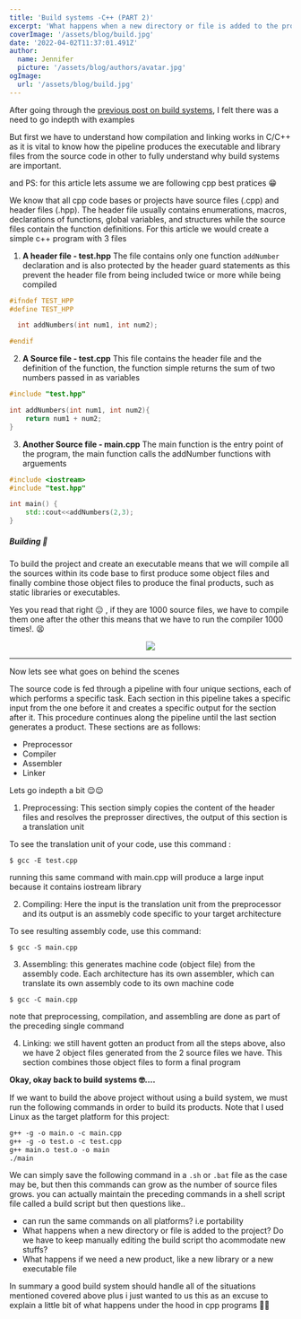 ```yaml
---
title: 'Build systems -C++ (PART 2)'
excerpt: 'What happens when a new directory or file is added to the project? Do we have to keep manually editing the build script tho acommodate new stuffs? 🤦'
coverImage: '/assets/blog/build.jpg'
date: '2022-04-02T11:37:01.491Z'
author:
  name: Jennifer
  picture: '/assets/blog/authors/avatar.jpg'
ogImage:
  url: '/assets/blog/build.jpg'
---
```


After going through the [previous post on build systems](/posts/buildsystems/), I felt there was a need to go indepth with examples 

But first we have to understand how compilation and linking works in C/C++ as it is vital to know how the pipeline produces the executable and library files from the source code in other to fully understand why build systems are important.

and PS: for this article lets assume we are following cpp best pratices 😁

We know that all cpp code bases or projects have source files (.cpp) and header files (.hpp). The header file usually contains enumerations, macros,  declarations of functions, global variables, and structures while the source files contain the function definitions. For this article we would create a simple c++ program with 3 files 

1. **A header file - test.hpp**
The file contains only one function `addNumber` declaration and is also protected by the header guard statements as this prevent the header file from being included twice or more while being compiled
```c++
#ifndef TEST_HPP
#define TEST_HPP

  int addNumbers(int num1, int num2);

#endif
```

2. **A Source file - test.cpp**
This file contains the header file and the definition of the function, the function simple returns the sum of two numbers passed in as variables
```c++
#include "test.hpp"

int addNumbers(int num1, int num2){
    return num1 + num2;
}
```

3. **Another Source file - main.cpp**
The main function is the entry point of the program, the main function calls the addNumber functions with arguements
```c++
#include <iostream>
#include "test.hpp"

int main() {
    std::cout<<addNumbers(2,3);
}
```

##### Building  🙂
To build the project and create an executable means that we will compile all the sources within its code base to first produce some object files and finally combine those object files to produce the final products, such as static libraries or executables.

Yes you read that right 😑 , if they are 1000 source files, we have to compile them one after the other this means that we have to run the compiler 1000 times!. 😫 

<p align="center">
    <img src="/assets/gifs/6E2.gif">
</p>

---

Now lets see what goes on behind the scenes

The source code is fed through a pipeline with four unique sections, each of which performs a specific task. Each section in this pipeline takes a specific input from the one before it and creates a specific output for the section after it. This procedure continues along the pipeline until the last section generates a product. These sections are as follows:
- Preprocessor
- Compiler
- Assembler
- Linker

Lets go indepth a bit 😌😌

1. Preprocessing: This section simply copies the content of the header files and resolves the preprosser directives, the output of this section is a translation unit

To see the translation unit of your code, use this command :
```
$ gcc -E test.cpp
```
running this same command with main.cpp will produce a large input because it contains iostream library

2. Compiling: Here the input is the translation unit from the preprocessor and its output is an assmebly code specific to your target architecture

To see resulting assembly code, use this command:
```
$ gcc -S main.cpp
```

3. Assembling: this generates machine code (object file) from the assembly code. Each architecture has its own assembler, which can translate its own assembly code to its own machine code

```
$ gcc -C main.cpp
```
note that preprocessing, compilation, and assembling are done as part of the preceding single command

4. Linking: we still havent gotten an product from all the steps above, also we have 2 object files generated from the 2 source files we have. This section combines those object files to form a final program

**Okay, okay back to build systems 🤓....**

If we want to build the above project without using a build system, we must run the following commands in order to build its products. Note that I used Linux as the target platform for this project:

```markdown
g++ -g -o main.o -c main.cpp
g++ -g -o test.o -c test.cpp
g++ main.o test.o -o main
./main
```
We can simply save the following command in a `.sh` or `.bat` file as the case may be, but then this commands can grow as the number of source files grows. you can actually maintain the preceding commands in a shell script file called a build script but then questions like..

- can run the same commands on all platforms? i.e portability 
- What happens when a new directory or file is added to the project? Do we have to keep manually editing the build script tho acommodate new stuffs?
- What happens if we need a new product, like a new library or a new executable file

In summary a  good build system should handle all of the situations mentioned covered above plus i just wanted to us this as an excuse to explain a little bit of what happens under the hood in cpp programs 🤷🤷
